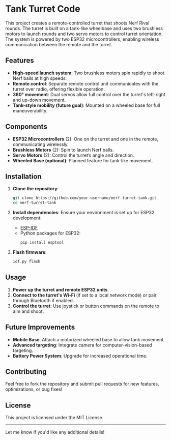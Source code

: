 # Tank Turret Code

This project creates a remote-controlled turret that shoots Nerf Rival rounds. The turret is built on a tank-like wheelbase and uses two brushless motors to launch rounds and two servo motors to control turret orientation. The system is powered by two ESP32 microcontrollers, enabling wireless communication between the remote and the turret.

## Features

- **High-speed launch system**: Two brushless motors spin rapidly to shoot Nerf balls at high speeds.
- **Remote control**: Separate remote control unit communicates with the turret over radio, offering flexible operation.
- **360° movement**: Dual servos allow full control over the turret's left-right and up-down movement.
- **Tank-style mobility (future goal)**: Mounted on a wheeled base for full maneuverability.

## Components

- **ESP32 Microcontrollers** (2): One on the turret and one in the remote, communicating wirelessly.
- **Brushless Motors** (2): Spin to launch Nerf balls.
- **Servo Motors** (2): Control the turret’s angle and direction.
- **Wheeled Base (optional)**: Planned feature for tank-like movement.

## Installation

1. **Clone the repository**:
   ```bash
   git clone https://github.com/your-username/nerf-turret-tank.git
   cd nerf-turret-tank
   ```

2. **Install dependencies**:
   Ensure your environment is set up for ESP32 development:
   - [ESP-IDF](https://docs.espressif.com/projects/esp-idf/en/latest/esp32/get-started/)
   - Python packages for ESP32:
     ```bash
     pip install esptool
     ```

3. **Flash firmware**:
   ```bash
   idf.py flash
   ```

## Usage

1. **Power up the turret and remote ESP32 units**.
2. **Connect to the turret's Wi-Fi** (if set to a local network mode) or pair through Bluetooth if enabled.
3. **Control the turret**: Use joystick or button commands on the remote to aim and shoot.

## Future Improvements

- **Mobile Base**: Attach a motorized wheeled base to allow tank movement.
- **Advanced targeting**: Integrate camera for computer-vision-based targeting.
- **Battery Power System**: Upgrade for increased operational time.

## Contributing

Feel free to fork the repository and submit pull requests for new features, optimizations, or bug fixes!

## License

This project is licensed under the MIT License.

---

Let me know if you'd like any additional details!
